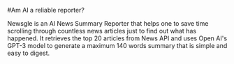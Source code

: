 #Am AI a reliable reporter?

Newsgle is an AI News Summary Reporter that helps one to save time scrolling through countless news articles just to find out what has happened. It retrieves the top 20 articles from News API and uses Open AI's GPT-3 model to generate a maximum 140 words summary that is simple and easy to digest. 